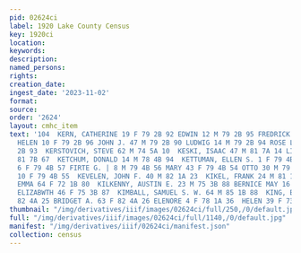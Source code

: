 ```yaml
---
pid: 02624ci
label: 1920 Lake County Census
key: 1920ci
location: 
keywords: 
description: 
named_persons: 
rights: 
creation_date: 
ingest_date: '2023-11-02'
format: 
source: 
order: '2624'
layout: cmhc_item
text: '104  KERN, CATHERINE 19 F 79 2B 92 EDWIN 12 M 79 2B 95 FREDRICK 8 M 79 2B 97
  HELEN 10 F 79 2B 96 JOHN J. 47 M 79 2B 90 LUDWIG 14 M 79 2B 94 ROSE LENA 16 F 79
  2B 93  KERSTOVICH, STEVE 62 M 74 5A 10  KESKI, ISAAC 47 M 81 7A 14 LINDA E. 10 F
  81 7B 67  KETCHUM, DONALD 14 M 78 4B 94  KETTUMAN, ELLEN S. 1 F 79 4B 58 ETHEL G.
  6 F 79 4B 57 FIRTE G. | 8 M 79 4B 56 MARY 43 F 79 4B 54 OTTO 30 M 79 4B 53 SAINA
  10 F 79 4B 55  KEVELEN, JOHN F. 40 M 82 1A 23  KIKEL, FRANK 24 M 81 1B 52  KILKEN,
  EMMA 64 F 72 1B 80  KILKENNY, AUSTIN E. 23 M 75 3B 88 BERNICE MAY 16 F 75 3B 89
  ELIZABWTH 46 F 75 3B 87  KIMBALL, SAMUEL S. W. 64 M 85 1B 88  KING, BART C. 31 M
  82 4A 25 BRIDGET A. 63 F 82 4A 26 ELENORE 4 F 78 1A 36  HELEN 39 F 73 1B 27    '
thumbnail: "/img/derivatives/iiif/images/02624ci/full/250,/0/default.jpg"
full: "/img/derivatives/iiif/images/02624ci/full/1140,/0/default.jpg"
manifest: "/img/derivatives/iiif/02624ci/manifest.json"
collection: census
---
```

